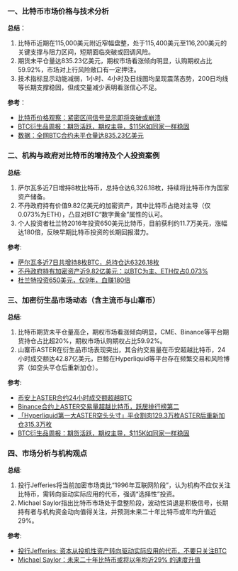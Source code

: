 ### 一、比特币市场价格与技术分析  
**总结**：  
1. 比特币近期在115,000美元附近窄幅盘整，处于115,400美元至116,200美元的关键支撑与阻力区间，短期面临突破或回调风险。  
2. 期货未平仓量达835.23亿美元，期权市场看涨倾向明显，认购期权占比59.92%，市场对上行风险敞口有一定押注。  
3. 技术指标显示动能减弱，1小时、4小时及日线图均呈现震荡态势，200日均线等长期支撑稳固，但成交量减少表明看涨信心不足。  

**参考**：  
- [比特币价格观察：紧密区间信号显示即将突破或崩溃](https://news.bitcoin.com/zh/bi-te-bi-jia-ge-guan-cha-jin-mi-qu-jian-xin-hao-xian-shi-ji-jiang-tu-po-huo-beng-kui/)  
- [BTC衍生品周报：期货活跃，期权主导，$115K如同家一样稳固](https://news.bitcoin.com/zh/btc-yanshengpin-zhoubao-qihuo-huoyue-qiquan-zhudao-115k-rutongjia-yiyang-wengu/)  
- [数据：全网BTC合约未平仓量达835.23亿美元](https://www.theblockbeats.info/flash/313148)  


### 二、机构与政府对比特币的增持及个人投资案例  
**总结**:  
1. 萨尔瓦多近7日增持8枚比特币，总持仓达6,326.18枚，持续将比特币作为国家资产储备。  
2. 不丹政府持有价值9.82亿美元的加密资产，其中比特币占绝对主导（仅0.073%为ETH），凸显对BTC“数字黄金”属性的认可。  
3. 个人投资者杜兰特2016年投资650美元比特币，目前获利约11.7万美元，涨幅达180倍，反映早期比特币投资的长期回报潜力。  

**参考**:  
- [萨尔瓦多近7日共增持8枚BTC，总持仓达6326.18枚](https://www.panewslab.com/zh/articles/6d48e078-d27f-4cf1-b52d-43a43e436b67)  
- [不丹政府持有加密资产近9.82亿美元：以BTC为主、ETH仅占0.073%](https://blockchain.news/zh/flashnews/bhutan-government-crypto-holdings-update-982m-in-btc-0-073-in-eth-trading-implications-for-btc-and-eth-zh)  
- [杜兰特投资650美元，仅9年，血赚180倍](https://www.163.com/dy/article/KA0AHRA60549M4MB.html)  


### 三、加密衍生品市场动态（含主流币与山寨币）  
**总结**:  
1. 比特币期货未平仓量高企，期权市场看涨倾向明显，CME、Binance等平台期货持仓占比超20%，期权市场认购期权占比59.92%。  
2. 山寨币ASTER在衍生品市场表现突出，其合约交易量在币安超越比特币，24小时成交额达42.87亿美元，巨鲸在Hyperliquid等平台存在频繁交易和风险博弈（如空头平仓后重新加仓）。  

**参考**:  
- [币安上ASTER合约24小时成交额超越BTC](https://www.chaincatcher.com/article/2207314)  
- [Binance合约上ASTER交易量超越比特币，跃居排行榜第二](https://www.theblockbeats.info/flash/313183)  
- [「Hyperliquid第一大ASTER空头头寸」平仓割肉129.3万枚ASTER后重新加仓315.3万枚](https://www.theblockbeats.info/flash/313132)  
- [BTC衍生品周报：期货活跃，期权主导，$115K如同家一样稳固](https://news.bitcoin.com/zh/btc-yanshengpin-zhoubao-qihuo-huoyue-qiquan-zhudao-115k-rutongjia-yiyang-wengu/)  


### 四、市场分析与机构观点  
**总结**:  
1. 投行Jefferies将当前加密市场类比“1996年互联网阶段”，认为机构不应仅关注比特币，需转向驱动实际应用的代币，强调“选择性”投资。  
2. Michael Saylor指出比特币市场处于盘整阶段，波动性消退是积极信号，长期持有者与机构资金动向值得关注，并预测未来二十年比特币或年均升值近29%。  

**参考**:  
- [投行Jefferies: 资本从投机性资产转向驱动实际应用的代币，不要只关注BTC](https://www.theblockbeats.info/flash/313149)  
- [Michael Saylor：未来二十年比特币或将以年均近29% 的速度升值](https://m.techflowpost.com/newsletter/detail_99313.html)